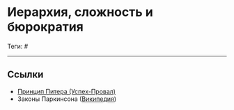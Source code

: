 # Иерархия, сложность и бюрократия

Теги: #
___

## Ссылки

* [Принцип Питера (Успех-Провал)](%D0%9F%D1%80%D0%B8%D0%BD%D1%86%D0%B8%D0%BF%20%D0%9F%D0%B8%D1%82%D0%B5%D1%80%D0%B0%20(%D0%A3%D1%81%D0%BF%D0%B5%D1%85-%D0%9F%D1%80%D0%BE%D0%B2%D0%B0%D0%BB).md)
* Законы Паркинсона ([Википедия](https://ru.wikipedia.org/wiki/%D0%97%D0%B0%D0%BA%D0%BE%D0%BD%D1%8B_%D0%9F%D0%B0%D1%80%D0%BA%D0%B8%D0%BD%D1%81%D0%BE%D0%BD%D0%B0))
